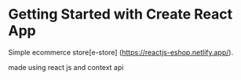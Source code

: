 # Getting Started with Create React App

Simple ecommerce store[e-store]
(https://reactjs-eshop.netlify.app/).

made using react js and context api

